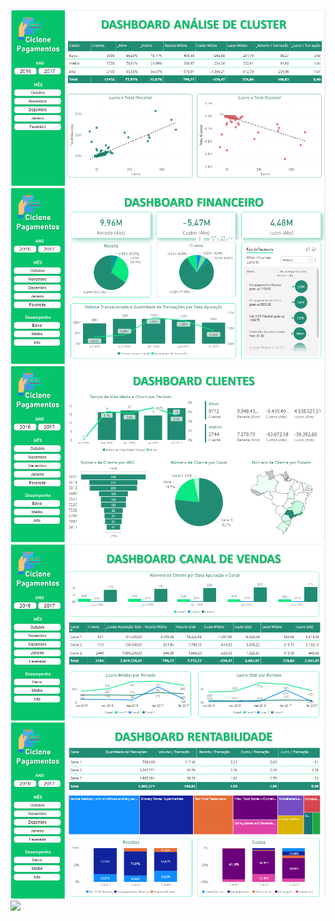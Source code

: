 ![](img/analise_cluster.PNG)
![](img/financeiro.PNG)
![](img/clientes.PNG)
![](img/vendas.PNG)
![](img/rentabilidade.PNG)
![](img/previsões.PNG)
